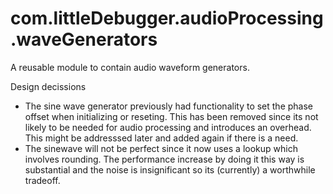 # com.littleDebugger.audioProcessing.waveGenerators

A reusable module to contain audio waveform generators.

Design decissions
* The sine wave generator previously had functionality to set the phase offset when initializing or reseting. This has been removed since its not likely to be needed for audio processing and introduces an overhead. This might be addresssed later and added again if there is a need.
* The sinewave will not be perfect since it now uses a lookup which involves rounding. The performance increase by doing it this way is substantial and the noise is insignificant so its (currently) a worthwhile tradeoff.